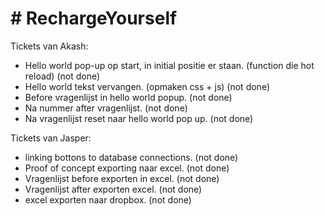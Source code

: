 # **# RechargeYourself**

Tickets van Akash:
 * Hello world pop-up op start, in initial positie er staan. (function die hot reload)  (not done)
 * Hello world tekst vervangen. (opmaken css + js)  (not done)
 * Before vragenlijst in hello world popup.  (not done)
 * Na nummer after vragenlijst.  (not done)
 * Na vragenlijst reset naar hello world pop up.  (not done)

Tickets van Jasper:
* linking bottons to database connections. (not done)
* Proof of concept exporting naar excel.  (not done)
* Vragenlijst before exporten in excel.  (not done)
* Vragenlijst after exporten excel.  (not done)
* excel exporten naar dropbox.  (not done)
